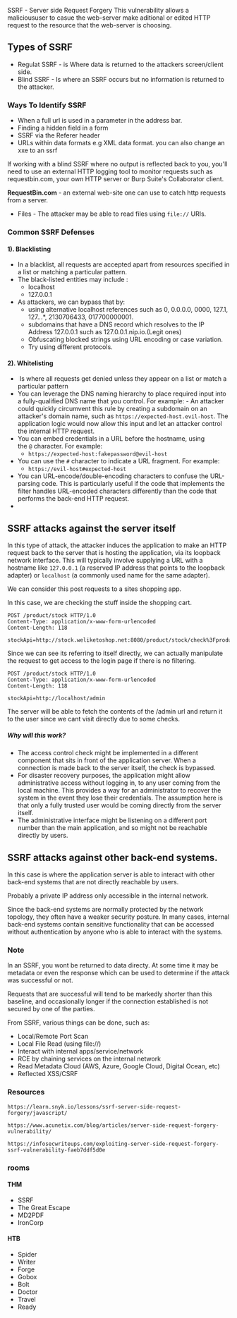 SSRF - Server side Request Forgery
This vulnerability allows a malicioususer to casue the web-server make aditional or edited HTTP request to the resource that the web-server is choosing.

## Types of SSRF
- Regulat SSRF - is Where data is returned to the attackers screen/client side.
- Blind SSRF - Is where an SSRF occurs but no information is returned to the attacker.


### Ways To Identify SSRF
- When a full url is used in a parameter in the address bar.
- Finding a hidden field in a form
- SSRF via the Referer header
- URLs within data formats e.g XML data format. you can also change an xxe to an ssrf

If working with a blind SSRF where no output is reflected back to you, you'll need to use an external HTTP logging tool to monitor requests such as requestbin.com, your own HTTP server or Burp Suite's Collaborator client.

**RequestBin.com** - an external web-site one can use to catch http requests from a server.

-   Files - The attacker may be able to read files using `file://` URIs.
### Common SSRF Defenses
#### 1). Blacklisting
- In a blacklist, all requests are accepted apart from resources specified in a list or matching a particular pattern.
- The black-listed entities may include :
	 - localhost
	 - 127.0.0.1
- As attackers, we can bypass that by:
	- using alternative localhost references such as 0, 0.0.0.0, 0000, 127.1, 127.*.*.*, 2130706433, 017700000001.
	- subdomains that have a DNS record which resolves to the IP Address 127.0.0.1 such as 127.0.0.1.nip.io.(Legit ones)
	-  Obfuscating blocked strings using URL encoding or case variation.
	- Try using different protocols.

#### 2). Whitelisting
-  Is where all requests get denied unless they appear on a list or match a particular pattern
- You can leverage the DNS naming hierarchy to place required input into a fully-qualified DNS name that you control. For example: - An attacker could quickly circumvent this rule by creating a subdomain on an attacker's domain name, such as `https://expected-host.evil-host`. The application logic would now allow this input and let an attacker control the internal HTTP request.
- You can embed credentials in a URL before the hostname, using the `@` character. For example:
	-  `https://expected-host:fakepassword@evil-host`
- You can use the `#` character to indicate a URL fragment. For example:
	-  `https://evil-host#expected-host`
- You can URL-encode/double-encoding characters to confuse the URL-parsing code. This is particularly useful if the code that implements the filter handles URL-encoded characters differently than the code that performs the back-end HTTP request. 
- 
## SSRF attacks against the server itself

In this type of attack, the attacker induces the application to make an HTTP request back to the server that is hosting the application, via its loopback network interface. This will typically involve supplying a URL with a hostname like `127.0.0.1` (a reserved IP address that points to the loopback adapter) or `localhost` (a commonly used name for the same adapter).

We can consider this post requests to a sites shopping app.

In this case, we are checking the stuff inside the shopping cart.
```
POST /product/stock HTTP/1.0 
Content-Type: application/x-www-form-urlencoded 
Content-Length: 118 

stockApi=http://stock.weliketoshop.net:8080/product/stock/check%3FproductId%3D6%26storeId%3D1
```

Since we can see its referring to itself directly, we can actually manipulate the request to get access to the login page if there is no filtering.

```
POST /product/stock HTTP/1.0 
Content-Type: application/x-www-form-urlencoded 
Content-Length: 118 

stockApi=http://localhost/admin
```

The server will be able to fetch the contents of the /admin url and return it to the user since we cant visit directly due to some checks.


##### Why will this work?
-   The access control check might be implemented in a different component that sits in front of the application server. When a connection is made back to the server itself, the check is bypassed.
-   For disaster recovery purposes, the application might allow administrative access without logging in, to any user coming from the local machine. This provides a way for an administrator to recover the system in the event they lose their credentials. The assumption here is that only a fully trusted user would be coming directly from the server itself.
-   The administrative interface might be listening on a different port number than the main application, and so might not be reachable directly by users.

## SSRF attacks  against other back-end systems.

In this case is where the application server is able to interact with other back-end systems that are not directly reachable by users. 

Probably a private IP address only accessible in the internal network.

Since the back-end systems are normally protected by the network topology, they often have a weaker security posture. In many cases, internal back-end systems contain sensitive functionality that can be accessed without authentication by anyone who is able to interact with the systems.

### Note

In an SSRF, you wont be returned to data directy.  At some time it may be metadata or even the response which can be used to determine if the attack was successful or not.

Requests that are successful will tend to be markedly shorter than this baseline, and occasionally longer if the connection established is not secured by one of the parties.

From SSRF, various things can be done, such as:

-   Local/Remote Port Scan
-   Local File Read (using file://)
-   Interact with internal apps/service/network
-   RCE by chaining services on the internal network
-   Read Metadata Cloud (AWS, Azure, Google Cloud, Digital Ocean, etc)
-   Reflected XSS/CSRF

### Resources

```
https://learn.snyk.io/lessons/ssrf-server-side-request-forgery/javascript/

https://www.acunetix.com/blog/articles/server-side-request-forgery-vulnerability/

https://infosecwriteups.com/exploiting-server-side-request-forgery-ssrf-vulnerability-faeb7ddf5d0e
```

### rooms
#### THM
- SSRF
- The Great Escape
- MD2PDF
- IronCorp
#### HTB
- Spider
- Writer
- Forge
- Gobox
- Bolt
- Doctor
- Travel
- Ready
